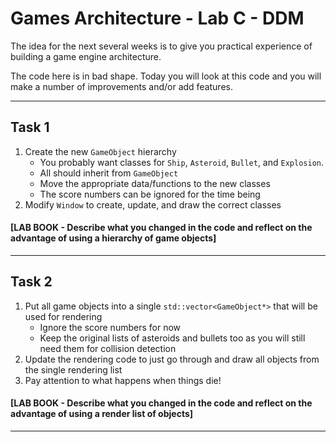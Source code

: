 # Games Architecture - Lab C - DDM

The idea for the next several weeks is to give you practical experience of building a game engine architecture.

The code here is in bad shape.  Today you will look at this code and you will make a number of improvements and/or add features.

---

## Task 1
1. Create the new `GameObject` hierarchy
    - You probably want classes for `Ship`, `Asteroid`, `Bullet`, and `Explosion`.
    - All should inherit from `GameObject`
    - Move the appropriate data/functions to the new classes
    - The score numbers can be ignored for the time being
2. Modify `Window` to create, update, and draw the correct classes

#### [LAB BOOK - Describe what you changed in the code and reflect on the advantage of using a hierarchy of game objects]

---

## Task 2
1. Put all game objects into a single `std::vector<GameObject*>` that will be used for rendering
    - Ignore the score numbers for now
    - Keep the original lists of asteroids and bullets too as you will still need them for collision detection
2. Update the rendering code to just go through and draw all objects from the single rendering list
3. Pay attention to what happens when things die!

#### [LAB BOOK - Describe what you changed in the code and reflect on the advantage of using a render list of objects]

---


